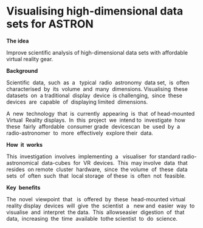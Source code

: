 # Visualising high-dimensional data sets for ASTRON
**The idea**

Improve scientific analysis of high-dimensional data sets with affordable virtual reality gear.

**Background**

Scientific​ ​ data,​ ​ such​ ​ as​ ​ a ​ ​ typical​ ​ radio​ ​ astronomy​ ​ data​ ​ set,​ ​ is​ ​ often
characterised​ ​ by​ ​ its​ ​ volume​ ​ and​ ​ many​ ​ dimensions.​ ​ Visualising​ ​ these​ ​ datasets​ ​ on​ ​ a
traditional​ ​ display​ ​ device​ ​ is​ ​ challenging,​ ​ since​ ​ these​ ​ devices​ ​ are​ ​ capable​ ​ of​ ​ displaying
limited​ ​ dimensions.

A​ ​ new​ ​ technology​ ​ that​ ​ is​ ​ currently​ ​ appearing​ ​ is​ ​ that​ ​ of​ ​ head-mounted​ ​ Virtual​ ​ Reality
displays.​ ​ In​ ​ this​ ​ project​ ​ we​ ​ intend​ ​ to​ ​ investigate​ ​ how​ ​ these​ ​ fairly​ ​ affordable​ ​ consumer
grade​ ​ devices​ ​ can​ ​ be​ ​ used​ ​ by​ ​ a ​ ​ radio-astronomer​ ​ to​ ​ more​ ​ effectively​ ​ explore​ ​ their​ ​ data.

**How​ ​ it​ ​ works**

This​ ​ investigation​ ​ involves​ ​ implementing​ ​ a ​ ​ visualiser​ ​ for​ ​ standard
radio-astronomical​ ​ data-cubes​ ​ for​ ​ VR​ ​ devices.​ ​ This​ ​ may​ ​ involve​ ​ data​ ​ that​ ​ resides​ ​ on
remote​ ​ cluster​ ​ hardware,​ ​ since​ ​ the​ ​ volume​ ​ of​ ​ these​ ​ data​ ​ sets​ ​ of​ ​ often​ ​ such​ ​ that​ ​ local
storage​ ​ of​ ​ these​ ​ is​ ​ often​ ​ not​ ​ feasible.

**Key​ ​ benefits**

The​ ​ novel​ ​ viewpoint​ ​ that​ ​ ​ is​ ​ offered​ ​ by​ ​ these​ ​ head-mounted​ ​ virtual​ ​ reality
display​ ​ devices​ ​ will​ ​ give​ ​ the​ ​ scientist​ ​ a ​ ​ new​ ​ and​ ​ easier​ ​ way​ ​ to​ ​ visualise​ ​ and​ ​ interpret​ ​ the data.​ ​ This​ ​ allows​ ​ easier​ ​ digestion​ ​ of​ ​ that​ ​ data,​ ​ increasing​ ​ the​ ​ time​ ​ available​ ​ to​ ​ the
scientist​ ​ to​ ​ do​ ​ science.
